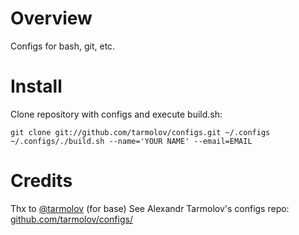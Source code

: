 Overview
=========================
Configs for bash, git, etc.

Install
=========================
Clone repository with configs and execute build.sh:

    git clone git://github.com/tarmolov/configs.git ~/.configs
    ~/.configs/./build.sh --name='YOUR NAME' --email=EMAIL

Credits
=========================
Thx to [@tarmolov](https://twitter.com/#!/tarmolov) (for base)
See Alexandr Tarmolov's configs repo: [github.com/tarmolov/configs/](https://github.com/tarmolov/configs/)